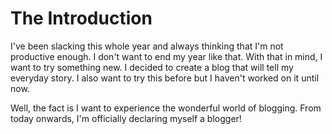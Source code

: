 The Introduction
===

I've been slacking this whole year and always thinking that I'm not productive enough. I don't want to end my year like that. With that in mind, I want to try something new. I decided to create a blog that will tell my everyday story. I also want to try this before but I haven't worked on it until now. 

Well, the fact is I want to experience the wonderful world of blogging. From today onwards, I'm officially declaring myself a blogger!
